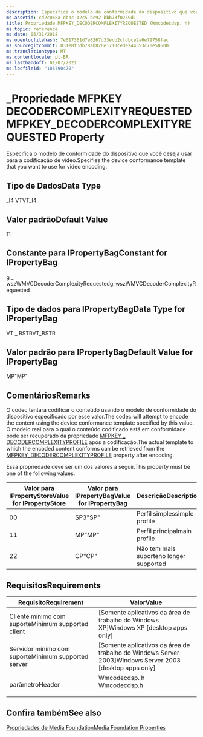 ```yaml
---
description: Especifica o modelo de conformidade do dispositivo que você deseja usar para a codificação de vídeo.
ms.assetid: cd2c068a-dbbc-42c5-bc92-bbb73f0259d1
title: Propriedade MFPKEY_DECODERCOMPLEXITYREQUESTED (Wmcodecdsp. h)
ms.topic: reference
ms.date: 05/31/2018
ms.openlocfilehash: 7e017361d7e8267d33ecb2cfdbce2a6e79758fac
ms.sourcegitcommit: 831e8f3db78ab820e1710cede244553c70e50500
ms.translationtype: MT
ms.contentlocale: pt-BR
ms.lasthandoff: 01/07/2021
ms.locfileid: "105790470"
---
```

# <a name="mfpkey_decodercomplexityrequested-property"></a><span data-ttu-id="3aa3b-103">\_Propriedade MFPKEY DECODERCOMPLEXITYREQUESTED</span><span class="sxs-lookup"><span data-stu-id="3aa3b-103">MFPKEY\_DECODERCOMPLEXITYREQUESTED Property</span></span>

<span data-ttu-id="3aa3b-104">Especifica o modelo de conformidade do dispositivo que você deseja usar para a codificação de vídeo.</span><span class="sxs-lookup"><span data-stu-id="3aa3b-104">Specifies the device conformance template that you want to use for video encoding.</span></span>

## <a name="data-type"></a><span data-ttu-id="3aa3b-105">Tipo de Dados</span><span class="sxs-lookup"><span data-stu-id="3aa3b-105">Data Type</span></span>

<span data-ttu-id="3aa3b-106">\_I4 VT</span><span class="sxs-lookup"><span data-stu-id="3aa3b-106">VT\_I4</span></span>

## <a name="default-value"></a><span data-ttu-id="3aa3b-107">Valor padrão</span><span class="sxs-lookup"><span data-stu-id="3aa3b-107">Default Value</span></span>

<span data-ttu-id="3aa3b-108">1</span><span class="sxs-lookup"><span data-stu-id="3aa3b-108">1</span></span>

## <a name="constant-for-ipropertybag"></a><span data-ttu-id="3aa3b-109">Constante para IPropertyBag</span><span class="sxs-lookup"><span data-stu-id="3aa3b-109">Constant for IPropertyBag</span></span>

<span data-ttu-id="3aa3b-110">g \_ wszWMVCDecoderComplexityRequested</span><span class="sxs-lookup"><span data-stu-id="3aa3b-110">g\_wszWMVCDecoderComplexityRequested</span></span>

## <a name="data-type-for-ipropertybag"></a><span data-ttu-id="3aa3b-111">Tipo de dados para IPropertyBag</span><span class="sxs-lookup"><span data-stu-id="3aa3b-111">Data Type for IPropertyBag</span></span>

<span data-ttu-id="3aa3b-112">VT \_ BSTR</span><span class="sxs-lookup"><span data-stu-id="3aa3b-112">VT\_BSTR</span></span>

## <a name="default-value-for-ipropertybag"></a><span data-ttu-id="3aa3b-113">Valor padrão para IPropertyBag</span><span class="sxs-lookup"><span data-stu-id="3aa3b-113">Default Value for IPropertyBag</span></span>

<span data-ttu-id="3aa3b-114">MP</span><span class="sxs-lookup"><span data-stu-id="3aa3b-114">"MP"</span></span>

## <a name="remarks"></a><span data-ttu-id="3aa3b-115">Comentários</span><span class="sxs-lookup"><span data-stu-id="3aa3b-115">Remarks</span></span>

<span data-ttu-id="3aa3b-116">O codec tentará codificar o conteúdo usando o modelo de conformidade do dispositivo especificado por esse valor.</span><span class="sxs-lookup"><span data-stu-id="3aa3b-116">The codec will attempt to encode the content using the device conformance template specified by this value.</span></span> <span data-ttu-id="3aa3b-117">O modelo real para o qual o conteúdo codificado está em conformidade pode ser recuperado da propriedade [MFPKEY \_ DECODERCOMPLEXITYPROFILE](mfpkey-decodercomplexityprofileproperty.md) após a codificação.</span><span class="sxs-lookup"><span data-stu-id="3aa3b-117">The actual template to which the encoded content conforms can be retrieved from the [MFPKEY\_DECODERCOMPLEXITYPROFILE](mfpkey-decodercomplexityprofileproperty.md) property after encoding.</span></span>

<span data-ttu-id="3aa3b-118">Essa propriedade deve ser um dos valores a seguir.</span><span class="sxs-lookup"><span data-stu-id="3aa3b-118">This property must be one of the following values.</span></span>



| <span data-ttu-id="3aa3b-119">Valor para IPropertyStore</span><span class="sxs-lookup"><span data-stu-id="3aa3b-119">Value for IPropertyStore</span></span> | <span data-ttu-id="3aa3b-120">Valor para IPropertyBag</span><span class="sxs-lookup"><span data-stu-id="3aa3b-120">Value for IPropertyBag</span></span> | <span data-ttu-id="3aa3b-121">Descrição</span><span class="sxs-lookup"><span data-stu-id="3aa3b-121">Description</span></span>         |
|--------------------------|------------------------|---------------------|
| <span data-ttu-id="3aa3b-122">0</span><span class="sxs-lookup"><span data-stu-id="3aa3b-122">0</span></span>                        | <span data-ttu-id="3aa3b-123">SP3</span><span class="sxs-lookup"><span data-stu-id="3aa3b-123">"SP"</span></span>                   | <span data-ttu-id="3aa3b-124">Perfil simples</span><span class="sxs-lookup"><span data-stu-id="3aa3b-124">simple profile</span></span>      |
| <span data-ttu-id="3aa3b-125">1</span><span class="sxs-lookup"><span data-stu-id="3aa3b-125">1</span></span>                        | <span data-ttu-id="3aa3b-126">MP</span><span class="sxs-lookup"><span data-stu-id="3aa3b-126">"MP"</span></span>                   | <span data-ttu-id="3aa3b-127">Perfil principal</span><span class="sxs-lookup"><span data-stu-id="3aa3b-127">main profile</span></span>        |
| <span data-ttu-id="3aa3b-128">2</span><span class="sxs-lookup"><span data-stu-id="3aa3b-128">2</span></span>                        | <span data-ttu-id="3aa3b-129">CP</span><span class="sxs-lookup"><span data-stu-id="3aa3b-129">"CP"</span></span>                   | <span data-ttu-id="3aa3b-130">Não tem mais suporte</span><span class="sxs-lookup"><span data-stu-id="3aa3b-130">no longer supported</span></span> |



 

## <a name="requirements"></a><span data-ttu-id="3aa3b-131">Requisitos</span><span class="sxs-lookup"><span data-stu-id="3aa3b-131">Requirements</span></span>



| <span data-ttu-id="3aa3b-132">Requisito</span><span class="sxs-lookup"><span data-stu-id="3aa3b-132">Requirement</span></span> | <span data-ttu-id="3aa3b-133">Valor</span><span class="sxs-lookup"><span data-stu-id="3aa3b-133">Value</span></span> |
|-------------------------------------|-----------------------------------------------------------------------------------------|
| <span data-ttu-id="3aa3b-134">Cliente mínimo com suporte</span><span class="sxs-lookup"><span data-stu-id="3aa3b-134">Minimum supported client</span></span><br/> | <span data-ttu-id="3aa3b-135">\[Somente aplicativos da área de trabalho do Windows XP\]</span><span class="sxs-lookup"><span data-stu-id="3aa3b-135">Windows XP \[desktop apps only\]</span></span><br/>                                             |
| <span data-ttu-id="3aa3b-136">Servidor mínimo com suporte</span><span class="sxs-lookup"><span data-stu-id="3aa3b-136">Minimum supported server</span></span><br/> | <span data-ttu-id="3aa3b-137">\[Somente aplicativos da área de trabalho do Windows Server 2003\]</span><span class="sxs-lookup"><span data-stu-id="3aa3b-137">Windows Server 2003 \[desktop apps only\]</span></span><br/>                                    |
| <span data-ttu-id="3aa3b-138">parâmetro</span><span class="sxs-lookup"><span data-stu-id="3aa3b-138">Header</span></span><br/>                   | <dl> <span data-ttu-id="3aa3b-139"><dt>Wmcodecdsp. h</dt></span><span class="sxs-lookup"><span data-stu-id="3aa3b-139"><dt>Wmcodecdsp.h</dt></span></span> </dl> |



## <a name="see-also"></a><span data-ttu-id="3aa3b-140">Confira também</span><span class="sxs-lookup"><span data-stu-id="3aa3b-140">See also</span></span>

<dl> <dt>

[<span data-ttu-id="3aa3b-141">Propriedades de Media Foundation</span><span class="sxs-lookup"><span data-stu-id="3aa3b-141">Media Foundation Properties</span></span>](media-foundation-properties.md)
</dt> </dl>

 

 




